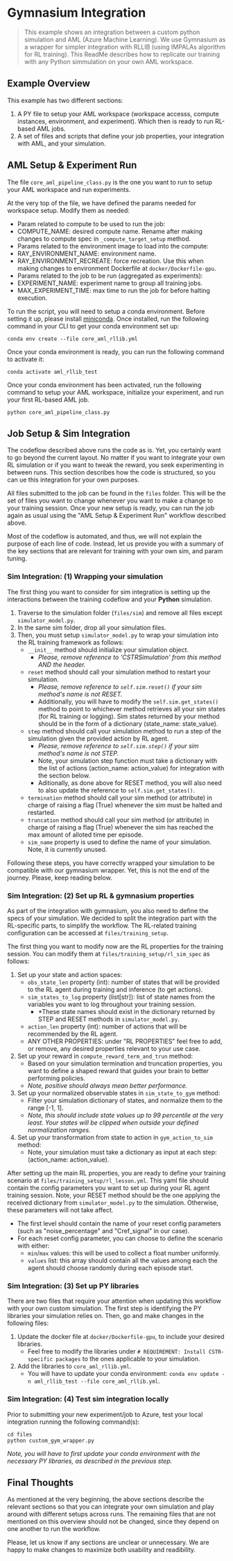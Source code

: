 # Gymnasium Integration

> This example shows an integration between a custom python simulation and AML (Azure
> Machine Learning). We use Gymnasium as a wrapper for simpler integration with RLLIB
> (using IMPALAs algorithm for RL training). This ReadMe describes how to replicate
> our training with any Python simmulation on your own AML workspace.

## Example Overview

This example has two different sections:

1. A PY file to setup your AML workspace (workspace accesss, compute instances, environment, and experiment). Which then is ready to run RL-based AML jobs.
2. A set of files and scripts that define your job properties, your integration with AML, and your simulation.


## AML Setup & Experiment Run

The file `core_aml_pipeline_class.py` is the one you want to run to setup your AML workspace and run experiments.

At the very top of the file, we have defined the params needed for workspace setup.
Modify them as needed:

- Param related to compute to be used to run the job:
 - COMPUTE_NAME: desired compute name. Rename after making changes to compute spec in `_compute_target_setup` method.
- Params related to the environment image to load into the compute:
 - RAY_ENVIRONMENT_NAME: environment name.
 - RAY_ENVIRONMENT_RECREATE: force recreation. Use this when making changes to environment Dockerfile at `docker/Dockerfile-gpu`.
- Params related to the job to be run (aggregated as experiments): 
 - EXPERIMENT_NAME: experiment name to group all training jobs.
 - MAX_EXPERIMENT_TIME: max time to run the job for before halting execution.

To run the script, you will need to setup a conda environment. Before setting it up, please install
[miniconda](https://docs.conda.io/en/latest/miniconda.html). Once installed, run the following command in your CLI
to get your conda environment set up:

```
conda env create --file core_aml_rllib.yml
```

Once your conda environment is ready, you can run the following command to activate it:

```
conda activate aml_rllib_test
```

Once your conda environment has been activated, run the following command to setup your AML workspace, initialize
your experiment, and run your first RL-based AML job.

```
python core_aml_pipeline_class.py
```

## Job Setup & Sim Integration

The codeflow described above runs the code as is. Yet, you certainly want to go beyond the current layout. No matter
if you want to integrate your own RL simulation or if you want to tweak the reward, you seek experimenting in between
runs. This section describes how the code is structured, so you can ue this integration for your own purposes.

All files submitted to the job can be found in the `files` folder. This will be the set of files you want to change
whenever you want to make a change to your training session. Once your new setup is ready, you can run the job again as
usual using the "AML Setup & Experiment Run" workflow described above.

Most of the codeflow is automated, and thus, we will not explain the purpose of each line of code. Instead, let us
provide you with a summary of the key sections that are relevant for training with your own sim, and param tuning.

### Sim Integration: (1) Wrapping your simulation

The first thing you want to consider for sim integration is setting up the interactions between the training codeflow
and your **Python** simulation.

1. Traverse to the simulation folder (`files/sim`) and remove all files except `simulator_model.py`.
2. In the same sim folder, drop all your simulation files.
3. Then, you must setup `simulator_model.py` to wrap your simulation into the RL training framework as follows:
   - `__init__` method should initialize your simulation object.
     -  *Please, remove reference to 'CSTRSimulation' from this method AND the header.*
   - `reset` method should call your simulation method to restart your simulation.
     - *Please, remove reference to `self.sim.reset()` if your sim method's name is not RESET.*
     - Additionally, you will have to modify the `self.sim.get_states()` method to point to whichever method retrieves all your sim states (for RL training or logging). Sim states returned by your method should be in the form of a dictionary (state_name: state_value). 
   - `step` method should call your simulation method to run a step of the simulation given the provided action by RL agent.
     - *Please, remove reference to `self.sim.step()` if your sim method's name is not STEP.*
     - Note, your simulation step function must take a dictionary with the list of actions (action_name: action_value) for integration with the section below.
     - Aditionally, as done above for RESET method, you will also need to also update the reference to `self.sim.get_states()`.
   - `termination` method should call your sim method (or attribute) in charge of raising a flag (True) whenever the sim must be halted and restarted.
   - `truncation` method should call your sim method (or attribute) in charge of raising a flag (True) whenever the sim has reached the max amount of alloted time per episode.
   - `sim_name` property is used to define the name of your simulation. Note, it is currently unused.

Following these steps, you have correctly wrapped your simulation to be compatible with our gymnasium wrapper. Yet,
this is not the end of the journey. Please, keep reading below.

### Sim Integration: (2) Set up RL & gymnasium properties

As part of the integration with gymnasium, you also need to define the specs of your simulation. We decided to split
the integration part with the RL-specific parts, to simplify the workflow. The RL-related training configuration
can be accessed at `files/training_setup`.

The first thing you want to modify now are the RL properties for the training session. You can modify them at
`files/training_setup/rl_sim_spec` as follows:

1. Set up your state and action spaces:
   - `obs_state_len` property (int): number of states that will be provided to the RL agent during training and inference (to get actions).
   - `sim_states_to_log` property (list[str]): list of state names from the variables you want to log throughout your training session.
     - *These state names should exist in the dictionary returned by STEP and RESET methods in `simulator_model.py`.
   - `action_len` property (int): number of actions that will be recommended by the RL agent.
   - ANY OTHER PROPERTIES: under "RL PROPERTIES" feel free to add, or remove, any desired properties relevant to your use case.
2. Set up your reward in `compute_reward_term_and_trun` method:
   - Based on your simulation termination and truncation properties, you want to define a shaped reward that guides your brain to better performing policies.
   - *Note, positive should always mean better performance.*
3. Set up your normalized observable states in `sim_state_to_gym` method:
   - Filter your simulation dictionary of states, and normalize them to the range [-1, 1].
   - *Note, this should include state values up to 99 percentile at the very least. Your states will be clipped when outside your defined normalization ranges.*
4. Set up your transformation from state to action in `gym_action_to_sim` method:
   - Note, your simulation must take a dictionary as input at each step: (action_name: action_value).

After setting up the main RL properties, you are ready to define your training scenario at
`files/training_setup/rl_lesson.yml`. This yaml file should contain the config parameters you want to set up during
your RL agent training session. Note, your RESET method should be the one applying the received dictionary from
`simulator_model.py` to the simulation. Otherwise, these parameters will not take affect.

- The first level should contain the name of your reset config parameters (such as "noise_percentage" and "Cref_signal" in our case).
- For each reset config parameter, you can choose to define the scenario with either:
  - `min`/`max` values: this will be used to collect a float number uniformly.
  - `values` list: this array should contain all the values among each the agent should choose randomly during each episode start.

### Sim Integration: (3) Set up PY libraries

There are two files that require your attention when updating this workflow with your own custom simulation. The first
step is identifying the PY libraries your simulation relies on. Then, go and make changes in the following files:

1. Update the docker file at `docker/Dockerfile-gpu`, to include your desired libraries.
   - Feel free to modify the libraries under `# REQUIREMENT: Install CSTR-specific packages` to the ones applicable to your simulation.
2. Add the libraries to `core_aml_rllib.yml`.
   - You will have to update your conda environment: `conda env update -n aml_rllib_test --file core_aml_rllib.yml`.

### Sim Integration: (4) Test sim integration locally

Prior to submitting your new experiment/job to Azure, test your local integration running the following command(s):

```
cd files
python custom_gym_wrapper.py
```

*Note, you will have to first update your conda environment with the necessary PY libraries, as described in the previous step.*

## Final Thoughts

As mentioned at the very beginning, the above sections describe the relevant sections so that you can integrate your own
simulation and play around with different setups across runs. The remaining files that are not mentioned on this overview
should not be changed, since they depend on one another to run the workflow.

Please, let us know if any sections are unclear or unnecessary. We are happy to make changes to maximize both usability
and readibility.
